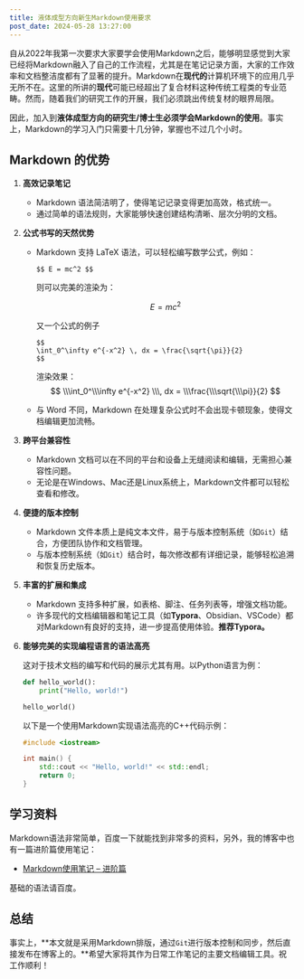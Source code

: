 ```yaml
---
title: 液体成型方向新生Markdown使用要求
post_date: 2024-05-28 13:27:00
---
```


自从2022年我第一次要求大家要学会使用Markdown之后，能够明显感觉到大家已经将Markdown融入了自己的工作流程，尤其是在笔记记录方面，大家的工作效率和文档整洁度都有了显著的提升。Markdown在**现代的**计算机环境下的应用几乎无所不在。这里的所讲的**现代**可能已经超出了复合材料这种传统工程类的专业范畴。然而，随着我们的研究工作的开展，我们必须跳出传统复材的眼界局限。

因此，加入到**液体成型方向的研究生/博士生必须学会Markdown的使用**。事实上，Markdown的学习入门只需要十几分钟，掌握也不过几个小时。

## Markdown 的优势

1. **高效记录笔记**
    - Markdown 语法简洁明了，使得笔记记录变得更加高效，格式统一。
    - 通过简单的语法规则，大家能够快速创建结构清晰、层次分明的文档。

2. **公式书写的天然优势**
    - Markdown 支持 LaTeX 语法，可以轻松编写数学公式，例如： 
      ```
      $$ E = mc^2 $$
      ```
    
      则可以完美的渲染为：
    
      $$ E = mc^2 $$
    
      又一个公式的例子
      
      ```
      $$ 
      \int_0^\infty e^{-x^2} \, dx = \frac{\sqrt{\pi}}{2} 
      $$
      ```
      
      渲染效果：
      $$
      \\\int_0^\\\infty e^{-x^2} \\\, dx = \\\frac{\\\sqrt{\\\pi}}{2}
      $$
      
    - 与 Word 不同，Markdown 在处理复杂公式时不会出现卡顿现象，使得文档编辑更加流畅。
    
3. **跨平台兼容性**
   
    - Markdown 文档可以在不同的平台和设备上无缝阅读和编辑，无需担心兼容性问题。
    - 无论是在Windows、Mac还是Linux系统上，Markdown文件都可以轻松查看和修改。
    
4. **便捷的版本控制**
    - Markdown 文件本质上是纯文本文件，易于与版本控制系统（如`Git`）结合，方便团队协作和文档管理。
    - 与版本控制系统（如`Git`）结合时，每次修改都有详细记录，能够轻松追溯和恢复历史版本。

5. **丰富的扩展和集成**
   
    - Markdown 支持多种扩展，如表格、脚注、任务列表等，增强文档功能。
    - 许多现代的文档编辑器和笔记工具（如**Typora**、Obsidian、VSCode）都对Markdown有良好的支持，进一步提高使用体验。**推荐Typora。**

6. **能够完美的实现编程语言的语法高亮**

   这对于技术文档的编写和代码的展示尤其有用。以Python语言为例：

   ```python
   def hello_world():
       print("Hello, world!")
   
   hello_world()
   ```

   以下是一个使用Markdown实现语法高亮的C++代码示例：

   ```cpp
   #include <iostream>
   
   int main() {
       std::cout << "Hello, world!" << std::endl;
       return 0;
   }

## 学习资料

Markdown语法非常简单，百度一下就能找到非常多的资料，另外，我的博客中也有一篇进阶篇使用笔记：

- [Markdown使用笔记 – 进阶篇](https://www.binyang.fun/mdnote/)

基础的语法请百度。

## 总结

事实上，**本文就是采用Markdown排版，通过`Git`进行版本控制和同步，然后直接发布在博客上的。**希望大家将其作为日常工作笔记的主要文档编辑工具。祝工作顺利！
